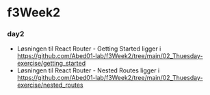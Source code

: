 # f3Week2
### day2
* Løsningen til React Router - Getting Started ligger i https://github.com/Abed01-lab/f3Week2/tree/main/02_Thuesday-exercise/getting_started
* Løsningen til React Router - Nested Routes ligger i https://github.com/Abed01-lab/f3Week2/tree/main/02_Thuesday-exercise/nested_routes